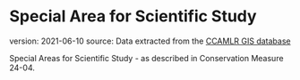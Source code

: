 # Special Area for Scientific Study

version: 2021-06-10
source: Data extracted from the [CCAMLR GIS database](https://gis.ccamlr.org/)

Special Areas for Scientific Study - as described in Conservation Measure 24-04.
